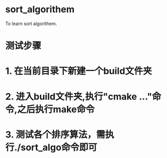 # sort_algorithem
To learn sort algorithem.

#   测试步骤
#   1. 在当前目录下新建一个build文件夹
#   2. 进入build文件夹,执行"cmake ..."命令,之后执行make命令
#   3. 测试各个排序算法，需执行./sort_algo命令即可
